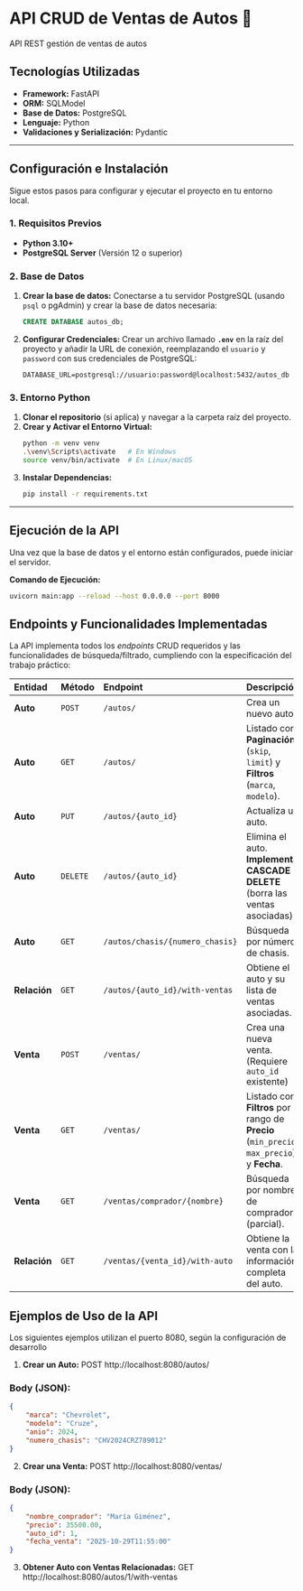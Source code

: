 # API CRUD de Ventas de Autos 🚗

API REST gestión de ventas de autos

## Tecnologías Utilizadas

* **Framework:** FastAPI
* **ORM:** SQLModel
* **Base de Datos:** PostgreSQL
* **Lenguaje:** Python
* **Validaciones y Serialización:** Pydantic

---

## Configuración e Instalación

Sigue estos pasos para configurar y ejecutar el proyecto en tu entorno local.

### 1. Requisitos Previos

* **Python 3.10+**
* **PostgreSQL Server** (Versión 12 o superior)

### 2. Base de Datos

1.  **Crear la base de datos:** Conectarse a tu servidor PostgreSQL (usando `psql` o pgAdmin) y crear la base de datos necesaria:
    ```sql
    CREATE DATABASE autos_db;
    ```
2.  **Configurar Credenciales:** Crear un archivo llamado **`.env`** en la raíz del proyecto y añadir la URL de conexión, reemplazando el `usuario` y `password` con sus credenciales de PostgreSQL:

    ```text
    DATABASE_URL=postgresql://usuario:password@localhost:5432/autos_db
    ```

### 3. Entorno Python

1.  **Clonar el repositorio** (si aplica) y navegar a la carpeta raíz del proyecto.
2.  **Crear y Activar el Entorno Virtual:**
    ```bash
    python -m venv venv
    .\venv\Scripts\activate   # En Windows
    source venv/bin/activate  # En Linux/macOS
    ```
3.  **Instalar Dependencias:**
    ```bash
    pip install -r requirements.txt
    ```

---

## Ejecución de la API

Una vez que la base de datos y el entorno están configurados, puede iniciar el servidor.

**Comando de Ejecución:**

```bash
uvicorn main:app --reload --host 0.0.0.0 --port 8000
```
## Endpoints y Funcionalidades Implementadas

La API implementa todos los *endpoints* CRUD requeridos y las funcionalidades de búsqueda/filtrado, cumpliendo con la especificación del trabajo práctico:

| Entidad | Método | Endpoint | Descripción |
| :--- | :--- | :--- | :--- |
| **Auto** | `POST` | `/autos/` | Crea un nuevo auto. |
| **Auto** | `GET` | `/autos/` | Listado con **Paginación** (`skip`, `limit`) y **Filtros** (`marca`, `modelo`). |
| **Auto** | `PUT` | `/autos/{auto_id}` | Actualiza un auto. |
| **Auto** | `DELETE`| `/autos/{auto_id}` | Elimina el auto. **Implementa CASCADE DELETE** (borra las ventas asociadas). |
| **Auto** | `GET` | `/autos/chasis/{numero_chasis}` | Búsqueda por número de chasis. |
| **Relación**| `GET` | `/autos/{auto_id}/with-ventas` | Obtiene el auto y su lista de ventas asociadas. |
| **Venta** | `POST` | `/ventas/` | Crea una nueva venta. (Requiere `auto_id` existente) |
| **Venta** | `GET` | `/ventas/` | Listado con **Filtros** por rango de **Precio** (`min_precio`, `max_precio`) y **Fecha**. |
| **Venta** | `GET` | `/ventas/comprador/{nombre}` | Búsqueda por nombre de comprador (parcial). |
| **Relación**| `GET` | `/ventas/{venta_id}/with-auto` | Obtiene la venta con la información completa del auto. |

## Ejemplos de Uso de la API

Los siguientes ejemplos utilizan el puerto 8080, según la configuración de desarrollo

1. **Crear un Auto:**
POST http://localhost:8080/autos/
### Body (JSON):
```json
{
    "marca": "Chevrolet",
    "modelo": "Cruze",
    "anio": 2024,
    "numero_chasis": "CHV2024CRZ789012"
}
```
2. **Crear una Venta:**
POST http://localhost:8080/ventas/
### Body (JSON):
```json
{
    "nombre_comprador": "María Giménez",
    "precio": 35500.00,
    "auto_id": 1,
    "fecha_venta": "2025-10-29T11:55:00"
}
```
3. **Obtener Auto con Ventas Relacionadas:**
GET http://localhost:8080/autos/1/with-ventas
